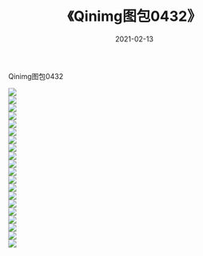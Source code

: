 ﻿---
layout: post
title:  《Qinimg图包0432》
date:   2021-02-13
img: http://imgx.orgx.ga/Qinimg图包/Qinimg图包0432/000.jpg
categories: [美女, 清纯, 唯美]
---

Qinimg图包0432

 ![](http://imgx.orgx.ga/Qinimg图包/Qinimg图包0432/001.jpg) <br>![](http://imgx.orgx.ga/Qinimg图包/Qinimg图包0432/002.jpg) <br>![](http://imgx.orgx.ga/Qinimg图包/Qinimg图包0432/003.jpg) <br>![](http://imgx.orgx.ga/Qinimg图包/Qinimg图包0432/004.jpg) <br>![](http://imgx.orgx.ga/Qinimg图包/Qinimg图包0432/005.jpg) <br>![](http://imgx.orgx.ga/Qinimg图包/Qinimg图包0432/006.jpg) <br>![](http://imgx.orgx.ga/Qinimg图包/Qinimg图包0432/007.jpg) <br>![](http://imgx.orgx.ga/Qinimg图包/Qinimg图包0432/008.jpg) <br>![](http://imgx.orgx.ga/Qinimg图包/Qinimg图包0432/009.jpg) <br>![](http://imgx.orgx.ga/Qinimg图包/Qinimg图包0432/010.jpg) <br>![](http://imgx.orgx.ga/Qinimg图包/Qinimg图包0432/011.jpg) <br>![](http://imgx.orgx.ga/Qinimg图包/Qinimg图包0432/012.jpg) <br>![](http://imgx.orgx.ga/Qinimg图包/Qinimg图包0432/013.jpg) <br>![](http://imgx.orgx.ga/Qinimg图包/Qinimg图包0432/014.jpg) <br>![](http://imgx.orgx.ga/Qinimg图包/Qinimg图包0432/015.jpg) <br>![](http://imgx.orgx.ga/Qinimg图包/Qinimg图包0432/016.jpg) <br>![](http://imgx.orgx.ga/Qinimg图包/Qinimg图包0432/017.jpg) <br>![](http://imgx.orgx.ga/Qinimg图包/Qinimg图包0432/018.jpg) <br>![](http://imgx.orgx.ga/Qinimg图包/Qinimg图包0432/019.jpg) <br>![](http://imgx.orgx.ga/Qinimg图包/Qinimg图包0432/020.jpg) <br>